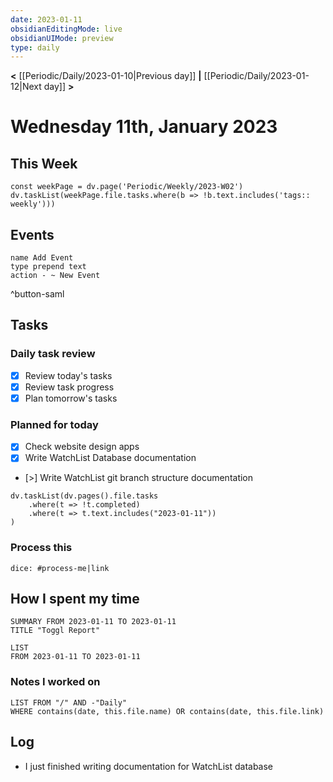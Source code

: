 ```yaml
---
date: 2023-01-11
obsidianEditingMode: live
obsidianUIMode: preview
type: daily
---
```


**<** [[Periodic/Daily/2023-01-10|Previous day]] **|** [[Periodic/Daily/2023-01-12|Next day]] **>**

# Wednesday 11th, January 2023

## This Week

```dataviewjs
const weekPage = dv.page('Periodic/Weekly/2023-W02')
dv.taskList(weekPage.file.tasks.where(b => !b.text.includes('tags:: weekly')))
```

## Events
```button
name Add Event
type prepend text
action - ~ New Event
```
^button-saml

## Tasks

### Daily task review
- [x] Review today's tasks
- [x] Review task progress
- [x] Plan tomorrow's tasks

### Planned for today
- [x] Check website design apps
- [x] Write WatchList Database documentation
- [>] Write WatchList git branch structure documentation

```dataviewjs
dv.taskList(dv.pages().file.tasks
	.where(t => !t.completed)
	.where(t => t.text.includes("2023-01-11"))
)
```

### Process this
`dice: #process-me|link`

## How I spent my time

```toggl
SUMMARY FROM 2023-01-11 TO 2023-01-11
TITLE "Toggl Report"
```

```toggl
LIST
FROM 2023-01-11 TO 2023-01-11
```

### Notes I worked on

```dataview
LIST FROM "/" AND -"Daily"
WHERE contains(date, this.file.name) OR contains(date, this.file.link)
```

## Log

- I just finished writing documentation for WatchList database
